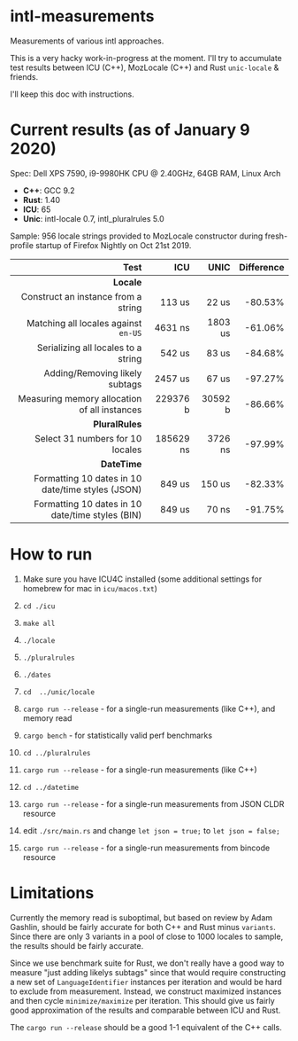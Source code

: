 # intl-measurements
Measurements of various intl approaches.

This is a very hacky work-in-progress at the moment. I'll try to accumulate test results between ICU (C++), MozLocale (C++) and Rust `unic-locale` & friends.

I'll keep this doc with instructions.

# Current results (as of January 9 2020)

Spec: Dell XPS 7590, i9-9980HK CPU @ 2.40GHz, 64GB RAM, Linux Arch

* **C++**: GCC 9.2
* **Rust**: 1.40
* **ICU**: 65
* **Unic**: intl-locale 0.7, intl_pluralrules 5.0

Sample: 956 locale strings provided to MozLocale constructor during fresh-profile startup of Firefox Nightly on Oct 21st 2019.


|                    Test                      |   ICU     |    UNIC   |  Difference |
| -------------------------------------------: | --------: | --------: | ----------: |
| **Locale**  | | | |
| Construct an instance from a string          |    113 us |     22 us |     -80.53% |
| Matching all locales against `en-US`         |   4631 ns |   1803 us |     -61.06% |
| Serializing all locales to a string          |    542 us |     83 us |     -84.68% |
| Adding/Removing likely subtags               |   2457 us |     67 us |     -97.27% |
| Measuring memory allocation of all instances |  229376 b |   30592 b |     -86.66% |
| **PluralRules**  | | | |
|Select 31 numbers for 10 locales              | 185629 ns |   3726 ns |     -97.99% |
| **DateTime**  | | | |
|Formatting 10 dates in 10 date/time styles (JSON)    | 849 us |   150 us |     -82.33% |
|Formatting 10 dates in 10 date/time styles (BIN)     | 849 us |    70 ns |     -91.75% |

# How to run

1) Make sure you have ICU4C installed (some additional settings for homebrew for mac in `icu/macos.txt`)
2) `cd ./icu`
3) `make all`
4) `./locale`
5) `./pluralrules`
6) `./dates`

7) `cd  ../unic/locale`
8) `cargo run --release` - for a single-run measurements (like C++), and memory read
9) `cargo bench`  - for statistically valid perf benchmarks
10) `cd ../pluralrules`
11) `cargo run --release` - for a single-run measurements (like C++)
12) `cd ../datetime`
13) `cargo run --release` - for a single-run measurements from JSON CLDR resource
14) edit `./src/main.rs` and change `let json = true;` to `let json = false;`
15)  `cargo run --release` - for a single-run measurements from bincode resource

# Limitations

Currently the memory read is suboptimal, but based on review by Adam Gashlin, should be fairly accurate for both C++ and Rust minus `variants`. Since there are only 3 variants in a pool of close to 1000 locales to sample, the results should be fairly accurate.

Since we use benchmark suite for Rust, we don't really have a good way to measure "just adding likelys subtags" since that would require constructing a new set of `LanguageIdentifier` instances per iteration and would be hard to exclude from measurement.
Instead, we construct maximized instances and then cycle `minimize/maximize` per iteration. This should give us fairly good approximation of the results and comparable between ICU and Rust.

The `cargo run --release` should be a good 1-1 equivalent of the C++ calls.
